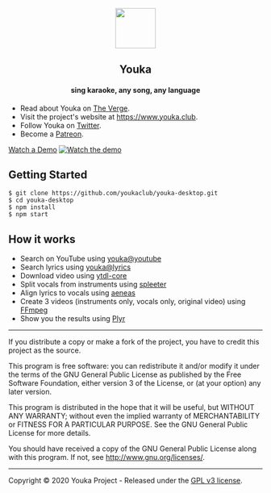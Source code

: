 <p align="center"><img src="assets/logo.ico" width='80px'/></p>
<h2 align="center"><b>Youka</b></h2>
<h4 align="center">sing karaoke, any song, any language</h4>

- Read about Youka on [The Verge](https://www.theverge.com/tldr/2020/2/19/21144452/youtube-youka-club-karaoke-lyrics).
- Visit the project's website at <https://www.youka.club>.
- Follow Youka on [Twitter](https://twitter.com/youka_club).
- Become a [Patreon](https://www.patreon.com/getyouka).

[Watch a Demo](https://vimeo.com/401471507)
[![Watch the demo](https://static.youka.club/demo.jpg)](https://vimeo.com/401471507)

## Getting Started

```
$ git clone https://github.com/youkaclub/youka-desktop.git
$ cd youka-desktop
$ npm install
$ npm start
```

## How it works

- Search on YouTube using [youka@youtube](https://github.com/youkaclub/youka-youtube)
- Search lyrics using [youka@lyrics](https://github.com/youkaclub/youka-lyrics)
- Download video using [ytdl-core](https://github.com/fent/node-ytdl-core)
- Split vocals from instruments using [spleeter](https://github.com/deezer/spleeter)
- Align lyrics to vocals using [aeneas](https://github.com/readbeyond/aeneas)
- Create 3 videos (instruments only, vocals only, original video) using [FFmpeg](https://www.ffmpeg.org)
- Show you the results using [Plyr](https://github.com/sampotts/plyr)

---

If you distribute a copy or make a fork of the project, you have to credit this project as the source.

This program is free software: you can redistribute it and/or modify it under the terms of the GNU General Public License as published by the Free Software Foundation, either version 3 of the License, or (at your option) any later version.

This program is distributed in the hope that it will be useful, but WITHOUT ANY WARRANTY; without even the implied warranty of MERCHANTABILITY or FITNESS FOR A PARTICULAR PURPOSE. See the GNU General Public License for more details.

You should have received a copy of the GNU General Public License along with this program. If not, see http://www.gnu.org/licenses/.

---

Copyright © 2020 Youka Project - Released under the [GPL v3 license](LICENSE.txt).
